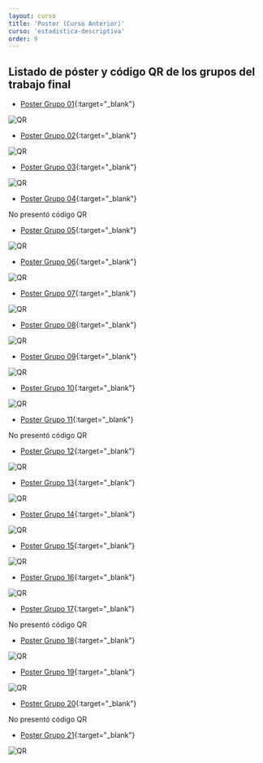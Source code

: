 ```yaml
---
layout: curso
title: 'Poster (Curso Anterior)'
curso: 'estadistica-descriptiva'
order: 9
---
```


## Listado de póster y código QR de los grupos del trabajo final

- [Poster Grupo 01](./posters/grupo01.pdf){:target="_blank"}

![QR](./posters/qr01.png)

- [Poster Grupo 02](./posters/grupo02.pdf){:target="_blank"}

![QR](./posters/qr02.png)

- [Poster Grupo 03](./posters/grupo03.pdf){:target="_blank"}

![QR](./posters/qr03.png)

- [Poster Grupo 04](./posters/grupo04.pdf){:target="_blank"}

No presentó código QR

- [Poster Grupo 05](./posters/grupo05.pdf){:target="_blank"}

![QR](./posters/qr05.png)

- [Poster Grupo 06](./posters/grupo06.pdf){:target="_blank"}

![QR](./posters/qr06.png)

- [Poster Grupo 07](./posters/grupo07.pdf){:target="_blank"}

![QR](./posters/qr07.png)

- [Poster Grupo 08](./posters/grupo08.pdf){:target="_blank"}

![QR](./posters/qr08.png)

- [Poster Grupo 09](./posters/grupo09.pdf){:target="_blank"}

![QR](./posters/qr09.png)

- [Poster Grupo 10](./posters/grupo10.pdf){:target="_blank"}

![QR](./posters/qr10.png)

- [Poster Grupo 11](./posters/grupo11.pdf){:target="_blank"}

No presentó código QR

- [Poster Grupo 12](./posters/grupo12.pdf){:target="_blank"}

![QR](./posters/qr12.png)

- [Poster Grupo 13](./posters/grupo13.pdf){:target="_blank"}

![QR](./posters/qr13.png)

- [Poster Grupo 14](./posters/grupo14.pdf){:target="_blank"}

![QR](./posters/qr14.png)

- [Poster Grupo 15](./posters/grupo15.pdf){:target="_blank"}

![QR](./posters/qr15.png)

- [Poster Grupo 16](./posters/grupo16.pdf){:target="_blank"}

![QR](./posters/qr16.png)

- [Poster Grupo 17](./posters/grupo17.pdf){:target="_blank"}

No presentó código QR

- [Poster Grupo 18](./posters/grupo18.pdf){:target="_blank"}

![QR](./posters/qr18.png)

- [Poster Grupo 19](./posters/grupo19.pdf){:target="_blank"}

![QR](./posters/qr19.png)

- [Poster Grupo 20](./posters/grupo20.pdf){:target="_blank"}

No presentó código QR

- [Poster Grupo 21](./posters/grupo21.pdf){:target="_blank"}

![QR](./posters/qr21.png)

